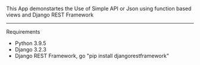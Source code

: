 This App demonstartes the Use of Simple API or Json using function based views and Django REST Framework
<br><hr>
Requirements
<ul>
<li>Python 3.9.5</li>
<li>Django 3.2.3</li>
<li>Django REST Framework, go "pip install djangorestframework"</li>
</ul>
